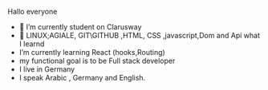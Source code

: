 Hallo everyone

- 🔭 I’m currently student on Clarusway
- 🌱 LINUX;AGIALE, GIT\GITHUB ,HTML, CSS ,javascript,Dom and Api what I learnd
- I’m currently learning React (hooks,Routing)
- my functional goal is to be Full stack developer
- I live in Germany
- I speak Arabic , Germany and English.
  
